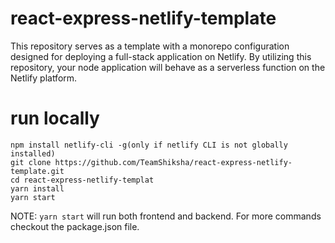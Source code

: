 # react-express-netlify-template

This repository serves as a template with a monorepo configuration designed for deploying a full-stack application on Netlify. By utilizing this repository, your node application will behave as a serverless function on the Netlify platform.

# run locally

```
npm install netlify-cli -g(only if netlify CLI is not globally installed)
git clone https://github.com/TeamShiksha/react-express-netlify-template.git
cd react-express-netlify-templat
yarn install
yarn start
```
NOTE: `yarn start` will run both frontend and backend. For more commands checkout the package.json file.